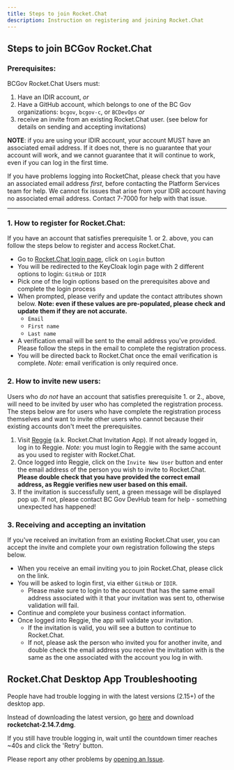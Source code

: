```yaml
---
title: Steps to join Rocket.Chat
description: Instruction on registering and joining Rocket.Chat
---
```


## Steps to join BCGov Rocket.Chat

### Prerequisites:

BCGov Rocket.Chat Users must:

1. Have an IDIR account, *or*
2. Have a GitHub account, which belongs to one of the BC Gov organizations: `bcgov`, `bcgov-c`, or `BCDevOps` *or*
3. receive an invite from an existing Rocket.Chat user. (see below for details on sending and accepting invitations)

**NOTE**: if you are using your IDIR account, your account MUST have an associated email address.
If it does not, there is no guarantee that your account will work, and we cannot guarantee that it will continue to work, even if you can log in the first time.

If you have problems logging into RocketChat, please check that you have an associated email address *first*, before contacting the Platform Services team for help.
We cannot fix issues that arise from your IDIR account having no associated email address. Contact 7-7000 for help with that issue.

---
### 1. How to register for Rocket.Chat:

If you have an account that satisfies prerequisite 1. or 2. above, you can follow the steps below to register and access Rocket.Chat.  

- Go to [Rocket.Chat login page](https://chat.pathfinder.gov.bc.ca/), click on `Login` button
- You will be redirected to the KeyCloak login page with 2 different options to login: `GitHub` or `IDIR`
- Pick one of the login options based on the prerequisites above and complete the login process 
- When prompted, please verify and update the contact attributes shown below. **Note: even if these values are pre-populated,  please check and update them if they are not accurate.**
  - `Email`
  - `First name`
  - `Last name`
- A verification email will be sent to the email address you've provided. Please follow the steps in the email to complete the registration process.
- You will be directed back to Rocket.Chat once the email verification is complete. *Note:* email verification is only required once.

### 2. How to invite new users:

Users who *do not* have an account that satisfies prerequisite 1. or 2., above, will need to be invited by user who has completed the registration process.  The steps below are for users who have complete the registration process themselves and want to invite other users who cannot because their existing accounts don't meet the prerequisites.  

1. Visit [Reggie](https://reggie.pathfinder.gov.bc.ca/) (a.k. Rocket.Chat Invitation App). If not already logged in, log in to Reggie. *Note:* you must login to Reggie with the same account as you used to register with Rocket.Chat.
1. Once logged into Reggie, click on the `Invite New User` button and enter the email address of the person you wish to invite to Rocket.Chat.  **Please double check that you have provided the correct email address, as Reggie verifies new user based on this email.**
1. If the invitation is successfully sent, a green message will be displayed pop up. If not, please contact BC Gov DevHub team for help - something unexpected has happened!

### 3. Receiving and accepting an invitation

If you've received an invitation from an existing Rocket.Chat user, you can accept the invite and complete your own registration following the steps below.  

- When you receive an email inviting you to join Rocket.Chat, please click on the link.
- You will be asked to login first, via either `GitHub` or `IDIR`.
  - Please make sure to login to the account that has the same email address associated with it that your invitation was sent to, otherwise validation will fail.
- Continue and complete your business contact information.
- Once logged into Reggie, the app will validate your invitation.
  - If the invitation is valid, you will see a button to continue to Rocket.Chat.
  - If not, please ask the person who invited you for another invite, and double check the email address you receive the invitation with is the same as the one associated with the account you log in with.

## Rocket.Chat Desktop App Troubleshooting

People have had trouble logging in with the latest versions (2.15+) of the desktop app.

Instead of downloading the latest version, go [here](https://github.com/RocketChat/Rocket.Chat.Electron/releases/tag/2.14.7) and download **rocketchat-2.14.7.dmg**. 

If you still have trouble logging in, wait until the countdown timer reaches ~40s and click the 'Retry' button.

Please report any other problems by [opening an Issue](https://github.com/RocketChat/Rocket.Chat.Electron/issues/new).
